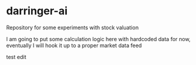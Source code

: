# darringer-ai
Repository for some experiments with stock valuation

I am going to put some calculation logic here with hardcoded data for now, eventually I will hook it up to a proper market data feed

test edit


